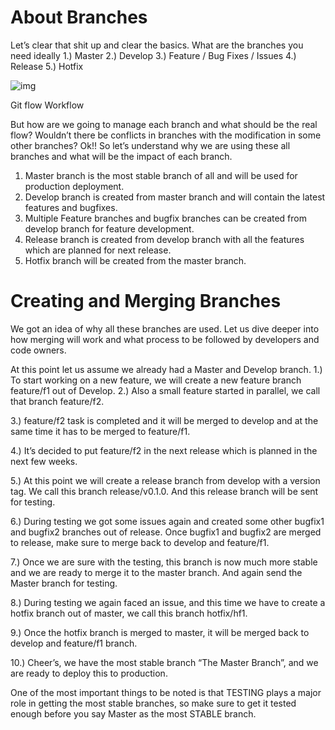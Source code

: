 # **About Branches**

Let’s clear that shit up and clear the basics. What are the branches you need ideally
1.) Master
2.) Develop
3.) Feature / Bug Fixes / Issues
4.) Release
5.) Hotfix

![img](https://miro.medium.com/v2/resize:fit:700/1*G9QJE5NVTyP6zfdjFOFK0g.png)

Git flow Workflow

But how are we going to manage each branch and what should be the real flow? Wouldn’t there be conflicts in branches with the modification in some other branches? Ok!! So let’s understand why we are using these all branches and what will be the impact of each branch.

1. Master branch is the most stable branch of all and will be used for production deployment.
2. Develop branch is created from master branch and will contain the latest features and bugfixes.
3. Multiple Feature branches and bugfix branches can be created from develop branch for feature development.
4. Release branch is created from develop branch with all the features which are planned for next release.
5. Hotfix branch will be created from the master branch.

# Creating and Merging Branches

We got an idea of why all these branches are used. Let us dive deeper into how merging will work and what process to be followed by developers and code owners.

At this point let us assume we already had a Master and Develop branch.
1.) To start working on a new feature, we will create a new feature branch feature/f1 out of Develop.
2.) Also a small feature started in parallel, we call that branch feature/f2.

3.) feature/f2 task is completed and it will be merged to develop and at the same time it has to be merged to feature/f1.

4.) It’s decided to put feature/f2 in the next release which is planned in the next few weeks.

5.) At this point we will create a release branch from develop with a version tag. We call this branch release/v0.1.0. And this release branch will be sent for testing.

6.) During testing we got some issues again and created some other bugfix1 and bugfix2 branches out of release. Once bugfix1 and bugfix2 are merged to release, make sure to merge back to develop and feature/f1.

7.) Once we are sure with the testing, this branch is now much more stable and we are ready to merge it to the master branch. And again send the Master branch for testing.

8.) During testing we again faced an issue, and this time we have to create a hotfix branch out of master, we call this branch hotfix/hf1.

9.) Once the hotfix branch is merged to master, it will be merged back to develop and feature/f1 branch.

10.) Cheer’s, we have the most stable branch “The Master Branch”, and we are ready to deploy this to production.

One of the most important things to be noted is that TESTING plays a major role in getting the most stable branches, so make sure to get it tested enough before you say Master as the most STABLE branch.